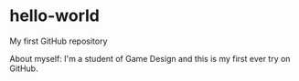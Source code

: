 # hello-world
My first GitHub repository

About myself: I'm a student of Game Design and this is my first ever try on GitHub.

